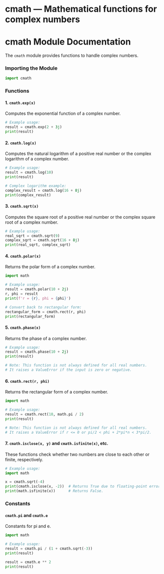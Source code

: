 # cmath — Mathematical functions for complex numbers

**cmath Module Documentation**
================================

The `cmath` module provides functions to handle complex numbers.

### Importing the Module

```python
import cmath
```

### Functions

#### 1. `cmath.exp(x)`

Computes the exponential function of a complex number.

```python
# Example usage:
result = cmath.exp(2 + 3j)
print(result)
```

#### 2. `cmath.log(x)`

Computes the natural logarithm of a positive real number or the complex logarithm of a complex number.

```python
# Example usage:
result = cmath.log(10)
print(result)

# Complex logarithm example:
complex_result = cmath.log(16 + 8j)
print(complex_result)
```

#### 3. `cmath.sqrt(x)`

Computes the square root of a positive real number or the complex square root of a complex number.

```python
# Example usage:
real_sqrt = cmath.sqrt(9)
complex_sqrt = cmath.sqrt(16 + 8j)
print(real_sqrt, complex_sqrt)
```

#### 4. `cmath.polar(x)`

Returns the polar form of a complex number.

```python
import math

# Example usage:
result = cmath.polar(10 + 2j)
r, phi = result
print(f'r = {r}, phi = {phi}')

# Convert back to rectangular form:
rectangular_form = cmath.rect(r, phi)
print(rectangular_form)
```

#### 5. `cmath.phase(x)`

Returns the phase of a complex number.

```python
# Example usage:
result = cmath.phase(10 + 2j)
print(result)

# Note: This function is not always defined for all real numbers.
# It raises a ValueError if the input is zero or negative.
```

#### 6. `cmath.rect(r, phi)`

Returns the rectangular form of a complex number.

```python
import math

# Example usage:
result = cmath.rect(10, math.pi / 2)
print(result)

# Note: This function is not always defined for all real numbers.
# It raises a ValueError if r <= 0 or pi/2 < phi + 2*pi*n < 3*pi/2.
```

#### 7. `cmath.isclose(x, y)` and `cmath.isfinite(x)`, etc.

These functions check whether two numbers are close to each other or finite, respectively.

```python
# Example usage:
import math

x = cmath.sqrt(-4)
print(cmath.isclose(x, -2))  # Returns True due to floating-point errors.
print(math.isfinite(x))      # Returns False.
```

### Constants

#### `cmath.pi` and `cmath.e`

Constants for pi and e.

```python
import math

# Example usage:
result = cmath.pi / (1 + cmath.sqrt(-3))
print(result)

result = cmath.e ** 2
print(result)
```
